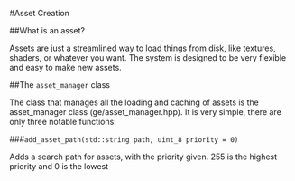 #Asset Creation

##What is an asset?

Assets are just a streamlined way to load things from disk, like textures, shaders, or whatever you want. The system is designed to be very flexible and easy to make new assets.

##The `asset_manager` class

The class that manages all the loading and caching of assets is the asset_manager class (ge/asset_manager.hpp). It is very simple, there are only three notable functions:

###`add_asset_path(std::string path, uint_8 priority = 0)`

Adds a search path for assets, with the priority given. 255 is the highest priority and 0 is the lowest


